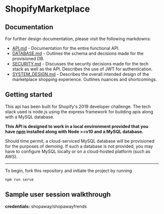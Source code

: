# ShopifyMarketplace

## Documentation

For further design documentation, please visit the following markdowns:

- [API.md](#) - Documentation for the entire  functional API.
- [DATABASE.md](#) - Outlines the schema and decisions made for the provisioned DB.
- [SECURITY.md](#) - Discusses the security decisions made for the tech stack as well as the API. Describes the use of JWT for authentication.
- [SYSTEM_DESIGN.md](#) - Describes the overall intended design of the marketplace shopping experience. Outlines nuances and shortcomings.

## Getting started

This api has been built for Shopify's 2019 developer challenge. The tech stack used is node.js using the express framework for building apis along with a MySQL database.

**This API is designed to work in a local environment provided that you have [npm](#) installed along with Node >=v10 and a MySQL database.**

Should time permit, a cloud-serviced MySQL database will be provisioned for the purposes of demoing. If such a database is not provided, you may have to configure MySQL locally or on a cloud-hosted platform (such as AWS).

---

To begin, fork this repository and initiate the project by running

```
npm run serve
```

## Sample user session walkthrough




**credentials:** shopaway/shopawayfrends
